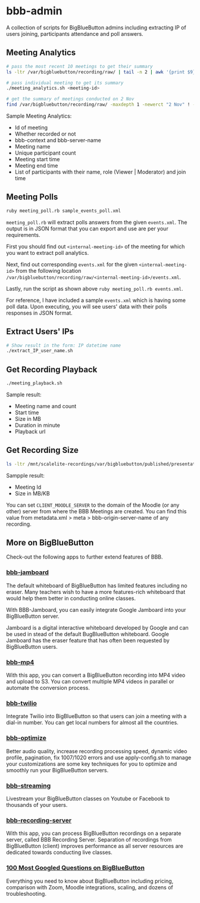 # bbb-admin
A collection of scripts for BigBlueButton admins including extracting IP of users joining, participants attendance and poll answers.
## Meeting Analytics

```sh
# pass the most recent 10 meetings to get their summary
ls -ltr /var/bigbluebutton/recording/raw/ | tail -n 2 | awk '{print $9}' | xargs  -l ./meeting_analytics.sh

# pass individual meeting to get its summary
./meeting_analytics.sh <meeting-id>

# get the summary of meetings conducted on 2 Nov
find /var/bigbluebutton/recording/raw/ -maxdepth 1 -newerct "2 Nov" ! -newerct "3 Nov" -printf "%f\n" | xargs  -l ./meeting_analytics.sh
```

Sample Meeting Analytics:
* Id of meeting
* Whether recorded or not
* bbb-context and bbb-server-name
* Meeting name
* Unique participant count
* Meeting start time
* Meeting end time
* List of participants with their name, role (Viewer | Moderator) and join time

## Meeting Polls
```sh
ruby meeting_poll.rb sample_events_poll.xml
```
`meeting_poll.rb` will extract polls answers from the given `events.xml`. The output is in JSON format that you can export and use are per your requirements. 

First you should find out `<internal-meeting-id>` of the meeting for which you want to extract poll analytics. 

Next, find out corresponding `events.xml` for the given `<internal-meeting-id>` from the following location `/var/bigbluebutton/recording/raw/<internal-meeting-id>/events.xml`.

Lastly, run the script as shown above `ruby meeting_poll.rb events.xml`.

For reference, I have included a sample `events.xml` which is having some poll data. Upon executing, you will see users' data with their polls responses in JSON format.

## Extract Users' IPs

```sh
# Show result in the form: IP datetime name
./extract_IP_user_name.sh
```

## Get Recording Playback 
```sh
./meeting_playback.sh
```

Sample result:
* Meeting name and count
* Start time
* Size in MB
* Duration in minute
* Playback url

## Get Recording Size
```sh
ls -ltr /mnt/scalelite-recordings/var/bigbluebutton/published/presentation/ | awk '{print $9}' | xargs  -l ./bbb-analytics-recording.sh
```
Sampple result:
* Meeting Id
* Size in MB/KB

You can set `CLIENT_MOODLE_SERVER` to the domain of the Moodle (or any other) server from where the BBB Meetings are created. You can find this value from metadata.xml > meta > bbb-origin-server-name of any recording.  

## More on BigBlueButton

Check-out the following apps to further extend features of BBB.

### [bbb-jamboard](https://github.com/manishkatyan/bbb-jamboard)

The default whiteboard of BigBlueButton has limited features including no eraser. Many teachers wish to have a more features-rich whiteboard that would help them better in conducting online classes.

With BBB-Jamboard, you can easily integrate Google Jamboard into your BigBlueButton server.

Jamboard is a digital interactive whiteboard developed by Google and can be used in stead of the default BugBlueButton whiteboard. Google Jamboard has the eraser feature that has often been requested by BigBlueButton users.

### [bbb-mp4](https://github.com/manishkatyan/bbb-mp4)
With this app, you can convert a BigBlueButton recording into MP4 video and upload to S3. You can convert multiple MP4 videos in parallel or automate the conversion process.

### [bbb-twilio](https://github.com/manishkatyan/bbb-twilio)

Integrate Twilio into BigBlueButton so that users can join a meeting with a dial-in number. You can get local numbers for almost all the countries.

### [bbb-optimize](https://github.com/manishkatyan/bbb-customize)

Better audio quality, increase recording processing speed, dynamic video profile, pagination, fix 1007/1020 errors and use apply-config.sh to manage your customizations are some key techniques for you to optimize and smoothly run your BigBlueButton servers.

### [bbb-streaming](https://github.com/manishkatyan/bbb-streaming)

Livestream your BigBlueButton classes on Youtube or Facebook to thousands of your users.

### [bbb-recording-server](https://github.com/manishkatyan/bbb-recording-server)

With this app, you can process BigBlueButton recordings on a separate server, called BBB Recording Server. Separation of recordings from BigBlueButton (client) improves performance as all server resources are dedicated towards conducting live classes.

### [100 Most Googled Questions on BigBlueButton](https://higheredlab.com/bigbluebutton-guide/)

Everything you need to know about BigBlueButton including pricing, comparison with Zoom, Moodle integrations, scaling, and dozens of troubleshooting.
